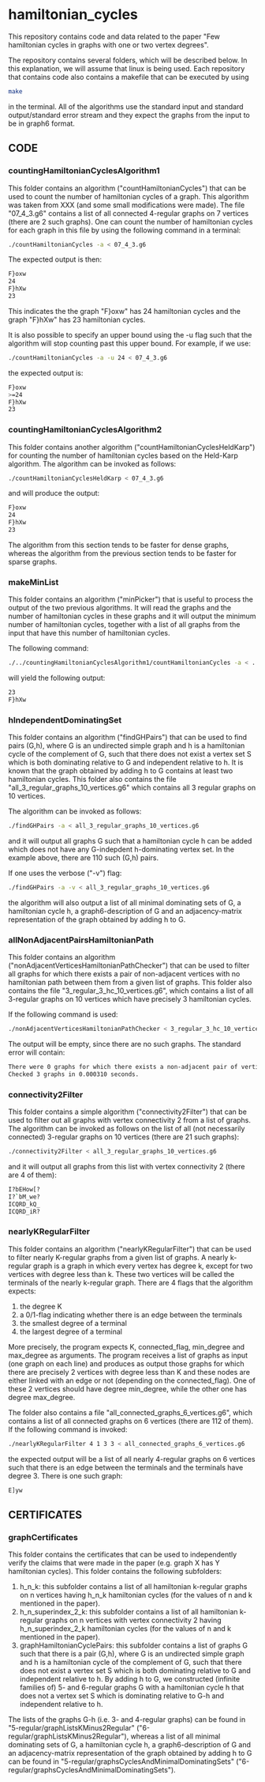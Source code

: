 # hamiltonian_cycles
This repository contains code and data related to the paper "Few hamiltonian cycles in graphs with one or two vertex degrees".

The repository contains several folders, which will be described below. In this explanation, we will assume that linux is being used. Each repository that contains code also contains a makefile that can be executed by using 
```bash
make
```
in the terminal. All of the algorithms use the standard input and standard output/standard error stream and they expect the graphs from the input to be in graph6 format.


## CODE
### countingHamiltonianCyclesAlgorithm1
This folder contains an algorithm ("countHamiltonianCycles") that can be used to count the number of hamiltonian cycles of a graph. This algorithm was taken from XXX (and some small modifications were made). The file "07_4_3.g6" contains a list of all connected 4-regular graphs on 7 vertices (there are 2 such graphs). One can count the number of hamiltonian cycles for each graph in this file by using the following command in a terminal:

```bash
./countHamiltonianCycles -a < 07_4_3.g6
```

The expected output is then:
```bash
F}oxw
24
F}hXw
23
```

This indicates the the graph "F}oxw" has 24 hamiltonian cycles and the graph "F}hXw" has 23 hamiltonian cycles.

It is also possible to specify an upper bound using the -u flag such that the algorithm will stop counting past this upper bound. For example, if we use:
```bash
./countHamiltonianCycles -a -u 24 < 07_4_3.g6
```

the expected output is:

```bash
F}oxw
>=24
F}hXw
23
```

### countingHamiltonianCyclesAlgorithm2
This folder contains another algorithm ("countHamiltonianCyclesHeldKarp") for counting the number of hamiltonian cycles based on the Held-Karp algorithm. The algorithm can be invoked as follows:

```bash
./countHamiltonianCyclesHeldKarp < 07_4_3.g6
```

and will produce the output:
```bash
F}oxw
24
F}hXw
23
```

The algorithm from this section tends to be faster for dense graphs, whereas the algorithm from the previous section tends to be faster for sparse graphs.

### makeMinList
This folder contains an algorithm ("minPicker") that is useful to process the output of the two previous algorithms. It will read the graphs and the number of hamiltonian cycles in these graphs and it will output the minimum number of hamiltonian cycles, together with a list of all graphs from the input that have this number of hamiltonian cycles.

The following command:
```bash
./../countingHamiltonianCyclesAlgorithm1/countHamiltonianCycles -a < ../countingHamiltonianCyclesAlgorithm1/07_4_3.g6 | ./minPicker
```

will yield the following output:
```bash
23
F}hXw
```

### hIndependentDominatingSet
This folder contains an algorithm ("findGHPairs") that can be used to find pairs (G,h), where G is an undirected simple graph and h is a hamiltonian cycle of the complement of G, such that there does not exist a vertex set S which is both dominating relative to G and independent relative to h. It is known that the graph obtained by adding h to G contains at least two hamiltonian cycles. This folder also contains the file "all_3_regular_graphs_10_vertices.g6" which contains all 3 regular graphs on 10 vertices.

The algorithm can be invoked as follows:
```bash
./findGHPairs -a < all_3_regular_graphs_10_vertices.g6
```

and it will output all graphs G such that a hamiltonian cycle h can be added which does not have any G-indepdent h-dominating vertex set. In the example above, there are 110 such (G,h) pairs.

If one uses the verbose ("-v") flag:
```bash
./findGHPairs -a -v < all_3_regular_graphs_10_vertices.g6
```

the algorithm will also output a list of all minimal dominating sets of G, a hamiltonian cycle h, a graph6-description of G and an adjacency-matrix representation of the graph obtained by adding h to G.

### allNonAdjacentPairsHamiltonianPath
This folder contains an algorithm ("nonAdjacentVerticesHamiltonianPathChecker") that can be used to filter all graphs for which there exists a pair of non-adjacent vertices with no hamiltonian path between them from a given list of graphs. This folder also contains the file "3_regular_3_hc_10_vertices.g6", which contains a list of all 3-regular graphs on 10 vertices which have precisely 3 hamiltonian cycles.

If the following command is used:
```bash
./nonAdjacentVerticesHamiltonianPathChecker < 3_regular_3_hc_10_vertices.g6
```

The output will be empty, since there are no such graphs.  The standard error will contain:
```bash
There were 0 graphs for which there exists a non-adjacent pair of vertices with no hamiltonian path between them
Checked 3 graphs in 0.000310 seconds.
```
 
### connectivity2Filter
This folder contains a simple algorithm ("connectivity2Filter") that can be used to filter out all graphs with vertex connectivity 2 from a list of graphs. The algorithm can be invoked as follows on the list of all (not necessarily connected) 3-regular graphs on 10 vertices (there are 21 such graphs):

```bash
./connectivity2Filter < all_3_regular_graphs_10_vertices.g6
```

and it will output all graphs from this list with vertex connectivity 2 (there are 4 of them):
```bash
I?bEHow[?
I?`bM_we?
ICQRD_kQ_
ICQRD_iR?
```

### nearlyKRegularFilter
This folder contains an algorithm ("nearlyKRegularFilter") that can be used to filter nearly K-regular graphs from a given list of graphs. A nearly k-regular graph is a graph in which every vertex has degree k, except for two vertices with degree less than k. These two vertices will be called the terminals of the nearly k-regular graph. There are 4 flags that the algorithm expects:
1) the degree K
2) a 0/1-flag indicating whether there is an edge between the terminals
3) the smallest degree of a terminal
4) the largest degree of a terminal

More precisely, the program expects K, connected_flag, min_degree and max_degree as arguments.
The program receives a list of graphs as input (one graph on each line) and produces as output those graphs for which there are precisely 2 vertices with degree less than K and these nodes are either linked with an edge or not (depending on the connected_flag). One of these 2 vertices should have degree min_degree, while the other one has degree max_degree.

The folder also contains a file "all_connected_graphs_6_vertices.g6", which contains a list of all connected graphs on 6 vertices (there are 112 of them). If the following command is invoked:

```bash
./nearlyKRegularFilter 4 1 3 3 < all_connected_graphs_6_vertices.g6
```

the expected output will be a list of all nearly 4-regular graphs on 6 vertices such that there is an edge between the terminals and the terminals have degree 3. There is one such graph:
```bash
E]yw
```

## CERTIFICATES
### graphCertificates
This folder contains the certificates that can be used to independently verify the claims that were made in the paper (e.g. graph X has Y hamiltonian cycles). This folder contains the following subfolders:
1) h_n_k: this subfolder contains a list of all hamiltonian k-regular graphs on n vertices having h_n_k hamiltonian cycles (for the values of n and k mentioned in the paper).
2) h_n_superindex_2_k: this subfolder contains a list of all hamiltonian k-regular graphs on n vertices with vertex connectivity 2 having h_n_superindex_2_k hamiltonian cycles (for the values of n and k mentioned in the paper).
3) graphHamiltonianCyclePairs: this subfolder contains a list of graphs G such that there is a pair (G,h), where G is an undirected simple graph and h is a hamiltonian cycle of the complement of G, such that there does not exist a vertex set S which is both dominating relative to G and independent relative to h. By adding h to G, we constructed (infinite families of) 5- and 6-regular graphs G with a hamiltonian cycle h that does not a vertex set S which is dominating relative to G-h and independent relative to h. 

The lists of the graphs G-h (i.e. 3- and 4-regular graphs) can be found in "5-regular/graphListsKMinus2Regular" ("6-regular/graphListsKMinus2Regular"), whereas a list of all minimal dominating sets of G, a hamiltonian cycle h, a graph6-description of G and an adjacency-matrix representation of the graph obtained by adding h to G can be found in "5-regular/graphsCyclesAndMinimalDominatingSets" ("6-regular/graphsCyclesAndMinimalDominatingSets").
